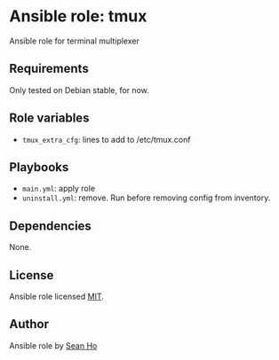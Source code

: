 # Ansible role: tmux
Ansible role for terminal multiplexer

## Requirements
Only tested on Debian stable, for now.

## Role variables
+ `tmux_extra_cfg`: lines to add to /etc/tmux.conf

## Playbooks
+ `main.yml`: apply role
+ `uninstall.yml`: remove. Run before removing config from inventory.

## Dependencies
None.

## License
Ansible role licensed [MIT](LICENSE).

## Author
Ansible role by [Sean Ho](https://github.com/ho-ansible/)
